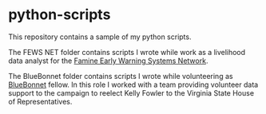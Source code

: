 # python-scripts
This repository contains a sample of my python scripts.

The FEWS NET folder contains scripts I wrote while work as a livelihood data analyst for the [Famine Early Warning Systems Network](https://fews.net/).

The BlueBonnet folder contains scripts I wrote while volunteering as [BlueBonnet](https://www.bluebonnetdata.org/) fellow. In this role I worked with a team providing volunteer data support to the campaign to reelect Kelly Fowler to the Virginia State House of Representatives.
